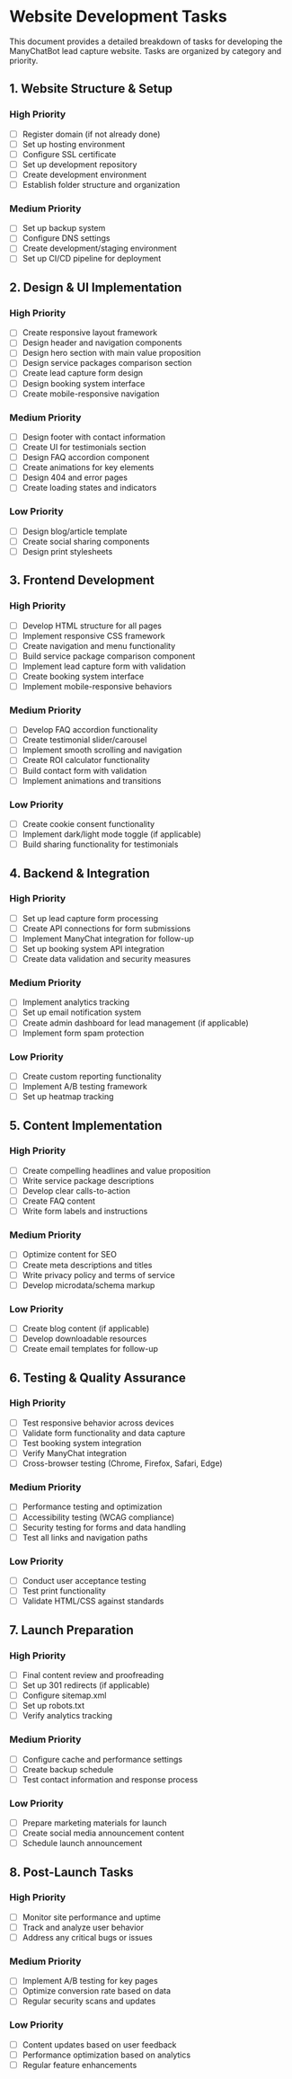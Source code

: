 # Website Development Tasks

This document provides a detailed breakdown of tasks for developing the ManyChatBot lead capture website. Tasks are organized by category and priority.

## 1. Website Structure & Setup

### High Priority
- [ ] Register domain (if not already done)
- [ ] Set up hosting environment
- [ ] Configure SSL certificate
- [ ] Set up development repository
- [ ] Create development environment
- [ ] Establish folder structure and organization

### Medium Priority
- [ ] Set up backup system
- [ ] Configure DNS settings
- [ ] Create development/staging environment
- [ ] Set up CI/CD pipeline for deployment

## 2. Design & UI Implementation

### High Priority
- [ ] Create responsive layout framework
- [ ] Design header and navigation components
- [ ] Design hero section with main value proposition
- [ ] Design service packages comparison section
- [ ] Create lead capture form design
- [ ] Design booking system interface
- [ ] Create mobile-responsive navigation

### Medium Priority
- [ ] Design footer with contact information
- [ ] Create UI for testimonials section
- [ ] Design FAQ accordion component
- [ ] Create animations for key elements
- [ ] Design 404 and error pages
- [ ] Create loading states and indicators

### Low Priority
- [ ] Design blog/article template
- [ ] Create social sharing components
- [ ] Design print stylesheets

## 3. Frontend Development

### High Priority
- [ ] Develop HTML structure for all pages
- [ ] Implement responsive CSS framework
- [ ] Create navigation and menu functionality
- [ ] Build service package comparison component
- [ ] Implement lead capture form with validation
- [ ] Create booking system interface
- [ ] Implement mobile-responsive behaviors

### Medium Priority
- [ ] Develop FAQ accordion functionality
- [ ] Create testimonial slider/carousel
- [ ] Implement smooth scrolling and navigation
- [ ] Create ROI calculator functionality
- [ ] Build contact form with validation
- [ ] Implement animations and transitions

### Low Priority
- [ ] Create cookie consent functionality
- [ ] Implement dark/light mode toggle (if applicable)
- [ ] Build sharing functionality for testimonials

## 4. Backend & Integration

### High Priority
- [ ] Set up lead capture form processing
- [ ] Create API connections for form submissions
- [ ] Implement ManyChat integration for follow-up
- [ ] Set up booking system API integration
- [ ] Create data validation and security measures

### Medium Priority
- [ ] Implement analytics tracking
- [ ] Set up email notification system
- [ ] Create admin dashboard for lead management (if applicable)
- [ ] Implement form spam protection

### Low Priority
- [ ] Create custom reporting functionality
- [ ] Implement A/B testing framework
- [ ] Set up heatmap tracking

## 5. Content Implementation

### High Priority
- [ ] Create compelling headlines and value proposition
- [ ] Write service package descriptions
- [ ] Develop clear calls-to-action
- [ ] Create FAQ content
- [ ] Write form labels and instructions

### Medium Priority
- [ ] Optimize content for SEO
- [ ] Create meta descriptions and titles
- [ ] Write privacy policy and terms of service
- [ ] Develop microdata/schema markup

### Low Priority
- [ ] Create blog content (if applicable)
- [ ] Develop downloadable resources
- [ ] Create email templates for follow-up

## 6. Testing & Quality Assurance

### High Priority
- [ ] Test responsive behavior across devices
- [ ] Validate form functionality and data capture
- [ ] Test booking system integration
- [ ] Verify ManyChat integration
- [ ] Cross-browser testing (Chrome, Firefox, Safari, Edge)

### Medium Priority
- [ ] Performance testing and optimization
- [ ] Accessibility testing (WCAG compliance)
- [ ] Security testing for forms and data handling
- [ ] Test all links and navigation paths

### Low Priority
- [ ] Conduct user acceptance testing
- [ ] Test print functionality
- [ ] Validate HTML/CSS against standards

## 7. Launch Preparation

### High Priority
- [ ] Final content review and proofreading
- [ ] Set up 301 redirects (if applicable)
- [ ] Configure sitemap.xml
- [ ] Set up robots.txt
- [ ] Verify analytics tracking

### Medium Priority
- [ ] Configure cache and performance settings
- [ ] Create backup schedule
- [ ] Test contact information and response process

### Low Priority
- [ ] Prepare marketing materials for launch
- [ ] Create social media announcement content
- [ ] Schedule launch announcement

## 8. Post-Launch Tasks

### High Priority
- [ ] Monitor site performance and uptime
- [ ] Track and analyze user behavior
- [ ] Address any critical bugs or issues

### Medium Priority
- [ ] Implement A/B testing for key pages
- [ ] Optimize conversion rate based on data
- [ ] Regular security scans and updates

### Low Priority
- [ ] Content updates based on user feedback
- [ ] Performance optimization based on analytics
- [ ] Regular feature enhancements
